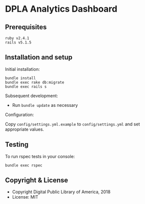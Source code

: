 # DPLA Analytics Dashboard

## Prerequisites

    ruby v2.4.1
    rails v5.1.5

## Installation and setup

Initial installation:

    bundle install
    bundle exec rake db:migrate
    bundle exec rails s

Subsequent development:
* Run `bundle update` as necessary

Configuration:

Copy `config/settings.yml.example` to `config/settings.yml` and set appropriate values.

## Testing

To run rspec tests in your console:

    bundle exec rspec

## Copyright & License

* Copyright Digital Public Library of America, 2018
* License: MIT
